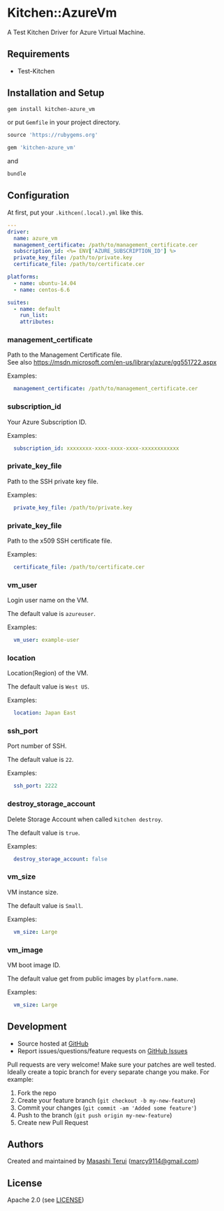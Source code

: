 # <a name="title"></a> Kitchen::AzureVm

A Test Kitchen Driver for Azure Virtual Machine.

## <a name="requirements"></a> Requirements

- Test-Kitchen

## <a name="installation"></a> Installation and Setup

```sh
gem install kitchen-azure_vm
```

or put `Gemfile` in your project directory.

```ruby
source 'https://rubygems.org'

gem 'kitchen-azure_vm'
```

and

```sh
bundle
```

## <a name="config"></a> Configuration

At first, put your `.kithcen(.local).yml` like this.

```yml
---
driver:
  name: azure_vm
  management_certificate: /path/to/management_certificate.cer
  subscription_id: <%= ENV['AZURE_SUBSCRIPTION_ID'] %>
  private_key_file: /path/to/private.key
  certificate_file: /path/to/certificate.cer

platforms:
  - name: ubuntu-14.04
  - name: centos-6.6

suites:
  - name: default
    run_list:
    attributes:
```

### management_certificate

Path to the Management Certificate file.  
See also https://msdn.microsoft.com/en-us/library/azure/gg551722.aspx

Examples:

```yml
  management_certificate: /path/to/management_certificate.cer
```

### subscription_id

Your Azure Subscription ID.  

Examples:

```yml
  subscription_id: xxxxxxxx-xxxx-xxxx-xxxx-xxxxxxxxxxxx
```

### private_key_file

Path to the SSH private key file.

Examples:

```yml
  private_key_file: /path/to/private.key
```

### private_key_file

Path to the x509 SSH certificate file.

Examples:

```yml
  certificate_file: /path/to/certificate.cer
```

### vm_user

Login user name on the VM.

The default value is `azureuser`.

Examples:

```yml
  vm_user: example-user
```

### location

Location(Region) of the VM.

The default value is `West US`.

Examples:

```yml
  location: Japan East
```

### ssh_port

Port number of SSH.

The default value is `22`.

Examples:

```yml
  ssh_port: 2222
```

### destroy_storage_account

Delete Storage Account when called `kitchen destroy`.

The default value is `true`.

Examples:

```yml
  destroy_storage_account: false
```

### vm_size

VM instance size.

The default value is `Small`.

Examples:

```yml
  vm_size: Large
```

### vm_image

VM boot image ID.

The default value get from public images by `platform.name`.

Examples:

```yml
  vm_size: Large
```

## <a name="development"></a> Development

* Source hosted at [GitHub][repo]
* Report issues/questions/feature requests on [GitHub Issues][issues]

Pull requests are very welcome! Make sure your patches are well tested.
Ideally create a topic branch for every separate change you make. For
example:

1. Fork the repo
2. Create your feature branch (`git checkout -b my-new-feature`)
3. Commit your changes (`git commit -am 'Added some feature'`)
4. Push to the branch (`git push origin my-new-feature`)
5. Create new Pull Request

## <a name="authors"></a> Authors

Created and maintained by [Masashi Terui][author] (<marcy9114@gmail.com>)

## <a name="license"></a> License

Apache 2.0 (see [LICENSE][license])


[author]:           https://github.com/marcy-terui
[issues]:           https://github.com/marcy-terui/kitchen-azure_vm/issues
[license]:          https://github.com/marcy-terui/kitchen-azure_vm/blob/master/LICENSE
[repo]:             https://github.com/marcy-terui/kitchen-azure_vm
[driver_usage]:     http://docs.kitchen-ci.org/drivers/usage
[chef_omnibus_dl]:  http://www.getchef.com/chef/install/
